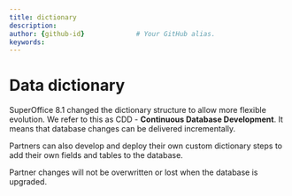 ```yaml
---
title: dictionary       
description:                    
author: {github-id}             # Your GitHub alias.
keywords:
---
```


# Data dictionary

SuperOffice 8.1 changed the dictionary structure to allow more flexible evolution. We refer to this as CDD - **Continuous Database Development**. It means that database changes can be delivered incrementally.

Partners can also develop and deploy their own custom dictionary steps to add their own fields and tables to the database.

Partner changes will not be overwritten or lost when the database is upgraded.
